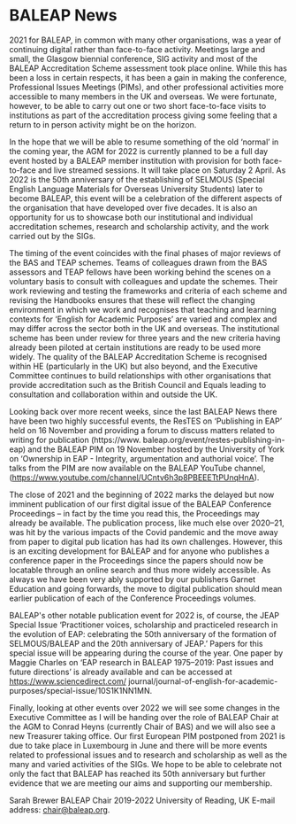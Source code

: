 # BALEAP News

2021 for BALEAP, in common with many other organisations, was a year of continuing digital rather than face-to-face activity. Meetings large and small, the Glasgow biennial conference, SIG activity and most of the BALEAP Accreditation Scheme assessment took place online. While this has been a loss in certain respects, it has been a gain in making the conference, Professional Issues Meetings (PIMs), and other professional activities more accessible to many members in the UK and overseas. We were fortunate, however, to be able to carry out one or two short face-to-face visits to institutions as part of the accreditation process giving some feeling that a return to in person activity might be on the horizon.

In the hope that we will be able to resume something of the old ‘normal’ in the coming year, the AGM for 2022 is currently planned to be a full day event hosted by a BALEAP member institution with provision for both face-to-face and live streamed sessions. It will take place on Saturday 2 April. As 2022 is the 50th anniversary of the establishing of SELMOUS (Special English Language Materials for Overseas University Students) later to become BALEAP, this event will be a celebration of the different aspects of the organisation that have developed over five decades. It is also an opportunity for us to showcase both our institutional and individual accreditation schemes, research and scholarship activity, and the work carried out by the SIGs.

The timing of the event coincides with the final phases of major reviews of the BAS and TEAP schemes. Teams of colleagues drawn from the BAS assessors and TEAP fellows have been working behind the scenes on a voluntary basis to consult with colleagues and update the schemes. Their work reviewing and testing the frameworks and criteria of each scheme and revising the Handbooks ensures that these will reflect the changing environment in which we work and recognises that teaching and learning contexts for ‘English for Academic Purposes’ are varied and complex and may differ across the sector both in the UK and overseas. The institutional scheme has been under review for three years and the new criteria having already been piloted at certain institutions are ready to be used more widely. The quality of the BALEAP Accreditation Scheme is recognised within HE (particularly in the UK) but also beyond, and the Executive Committee continues to build relationships with other organisations that provide accreditation such as the British Council and Equals leading to consultation and collaboration within and outside the UK.

Looking back over more recent weeks, since the last BALEAP News there have been two highly successful events, the ResTES on ‘Publishing in EAP’ held on 16 November and providing a forum to discuss matters related to writing for publication (https://www. baleap.org/event/restes-publishing-in-eap) and the BALEAP PIM on 19 November hosted by the University of York on ‘Ownership in EAP - Integrity, argumentation and authorial voice’. The talks from the PIM are now available on the BALEAP YouTube channel, (https://www.youtube.com/channel/UCntv6h3p8PBEEETtPUnqHnA).

The close of 2021 and the beginning of 2022 marks the delayed but now imminent publication of our first digital issue of the BALEAP Conference Proceedings – in fact by the time you read this, the Proceedings may already be available. The publication process, like much else over 2020–21, was hit by the various impacts of the Covid pandemic and the move away from paper to digital pub lication has had its own challenges. However, this is an exciting development for BALEAP and for anyone who publishes a conference paper in the Proceedings since the papers should now be locatable through an online search and thus more widely accessible. As always we have been very ably supported by our publishers Garnet Education and going forwards, the move to digital publication should mean earlier publication of each of the Conference Proceedings volumes.

BALEAP's other notable publication event for 2022 is, of course, the JEAP Special Issue ‘Practitioner voices, scholarship and practiceled research in the evolution of EAP: celebrating the 50th anniversary of the formation of SELMOUS/BALEAP and the 20th anniversary of JEAP.’ Papers for this special issue will be appearing during the course of the year. One paper by Maggie Charles on ‘EAP research in BALEAP 1975–2019: Past issues and future directions’ is already available and can be accessed at https://www.sciencedirect.com/ journal/journal-of-english-for-academic-purposes/special-issue/10S1K1NN1MN.

Finally, looking at other events over 2022 we will see some changes in the Executive Committee as I will be handing over the role of BALEAP Chair at the AGM to Conrad Heyns (currently Chair of BAS) and we will also see a new Treasurer taking office. Our first European PIM postponed from 2021 is due to take place in Luxembourg in June and there will be more events related to professional issues and to research and scholarship as well as the many and varied activities of the SIGs. We hope to be able to celebrate not only the fact that BALEAP has reached its 50th anniversary but further evidence that we are meeting our aims and supporting our membership.

Sarah Brewer BALEAP Chair 2019-2022 University of Reading, UK E-mail address: chair@baleap.org.